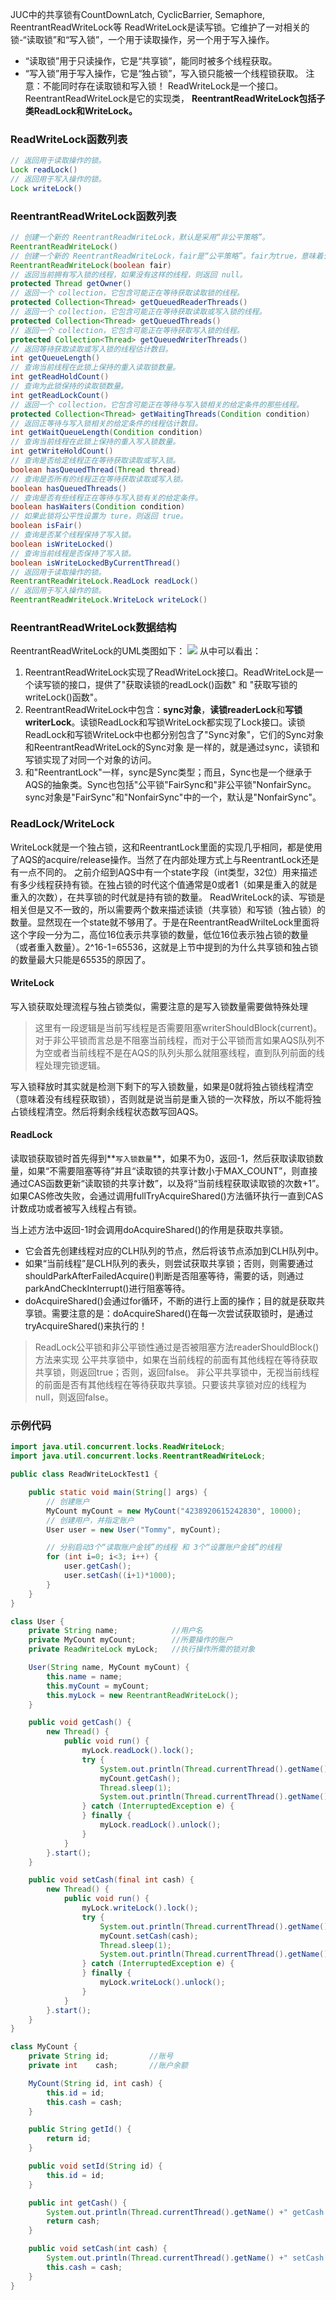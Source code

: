 JUC中的共享锁有CountDownLatch, CyclicBarrier, Semaphore, ReentrantReadWriteLock等
ReadWriteLock是读写锁。它维护了一对相关的锁-“读取锁”和“写入锁”，一个用于读取操作，另一个用于写入操作。
- “读取锁”用于只读操作，它是“共享锁”，能同时被多个线程获取。
- “写入锁”用于写入操作，它是“独占锁”，写入锁只能被一个线程锁获取。
注意：不能同时存在读取锁和写入锁！
ReadWriteLock是一个接口。ReentrantReadWriteLock是它的实现类，
**ReentrantReadWriteLock包括子类ReadLock和WriteLock。**

### ReadWriteLock函数列表
```java
// 返回用于读取操作的锁。
Lock readLock()
// 返回用于写入操作的锁。
Lock writeLock()
```
### ReentrantReadWriteLock函数列表
```java
// 创建一个新的 ReentrantReadWriteLock，默认是采用“非公平策略”。
ReentrantReadWriteLock()
// 创建一个新的 ReentrantReadWriteLock，fair是“公平策略”。fair为true，意味着公平策略；否则，意味着非公平策略。
ReentrantReadWriteLock(boolean fair)
// 返回当前拥有写入锁的线程，如果没有这样的线程，则返回 null。
protected Thread getOwner()
// 返回一个 collection，它包含可能正在等待获取读取锁的线程。
protected Collection<Thread> getQueuedReaderThreads()
// 返回一个 collection，它包含可能正在等待获取读取或写入锁的线程。
protected Collection<Thread> getQueuedThreads()
// 返回一个 collection，它包含可能正在等待获取写入锁的线程。
protected Collection<Thread> getQueuedWriterThreads()
// 返回等待获取读取或写入锁的线程估计数目。
int getQueueLength()
// 查询当前线程在此锁上保持的重入读取锁数量。
int getReadHoldCount()
// 查询为此锁保持的读取锁数量。
int getReadLockCount()
// 返回一个 collection，它包含可能正在等待与写入锁相关的给定条件的那些线程。
protected Collection<Thread> getWaitingThreads(Condition condition)
// 返回正等待与写入锁相关的给定条件的线程估计数目。
int getWaitQueueLength(Condition condition)
// 查询当前线程在此锁上保持的重入写入锁数量。
int getWriteHoldCount()
// 查询是否给定线程正在等待获取读取或写入锁。
boolean hasQueuedThread(Thread thread)
// 查询是否所有的线程正在等待获取读取或写入锁。
boolean hasQueuedThreads()
// 查询是否有些线程正在等待与写入锁有关的给定条件。
boolean hasWaiters(Condition condition)
// 如果此锁将公平性设置为 ture，则返回 true。
boolean isFair()
// 查询是否某个线程保持了写入锁。
boolean isWriteLocked()
// 查询当前线程是否保持了写入锁。
boolean isWriteLockedByCurrentThread()
// 返回用于读取操作的锁。
ReentrantReadWriteLock.ReadLock readLock()
// 返回用于写入操作的锁。
ReentrantReadWriteLock.WriteLock writeLock()
```

### ReentrantReadWriteLock数据结构
ReentrantReadWriteLock的UML类图如下：
![](http://images.cnitblog.com/blog/497634/201401/271424418287593.jpg)
从中可以看出：
1. ReentrantReadWriteLock实现了ReadWriteLock接口。ReadWriteLock是一个读写锁的接口，提供了"获取读锁的readLock()函数" 和 "获取写锁的writeLock()函数"。
2. ReentrantReadWriteLock中包含：**sync对象**，**读锁readerLock**和**写锁writerLock**。读锁ReadLock和写锁WriteLock都实现了Lock接口。读锁ReadLock和写锁WriteLock中也都分别包含了"Sync对象"，它们的Sync对象和ReentrantReadWriteLock的Sync对象 是一样的，就是通过sync，读锁和写锁实现了对同一个对象的访问。
3. 和"ReentrantLock"一样，sync是Sync类型；而且，Sync也是一个继承于AQS的抽象类。Sync也包括"公平锁"FairSync和"非公平锁"NonfairSync。sync对象是"FairSync"和"NonfairSync"中的一个，默认是"NonfairSync"。



### ReadLock/WriteLock
WriteLock就是一个独占锁，这和ReentrantLock里面的实现几乎相同，都是使用了AQS的acquire/release操作。当然了在内部处理方式上与ReentrantLock还是有一点不同的。
之前介绍到AQS中有一个state字段（int类型，32位）用来描述有多少线程获持有锁。在独占锁的时代这个值通常是0或者1（如果是重入的就是重入的次数），在共享锁的时代就是持有锁的数量。
ReadWriteLock的读、写锁是相关但是又不一致的，所以需要两个数来描述读锁（共享锁）和写锁（独占锁）的数量。显然现在一个state就不够用了。于是在ReentrantReadWrilteLock里面将这个字段一分为二，高位16位表示共享锁的数量，低位16位表示独占锁的数量（或者重入数量）。2^16-1=65536，这就是上节中提到的为什么共享锁和独占锁的数量最大只能是65535的原因了。

#### WriteLock
写入锁获取处理流程与独占锁类似，需要注意的是写入锁数量需要做特殊处理
>这里有一段逻辑是当前写线程是否需要阻塞writerShouldBlock(current)。对于非公平锁而言总是不阻塞当前线程，而对于公平锁而言如果AQS队列不为空或者当前线程不是在AQS的队列头那么就阻塞线程，直到队列前面的线程处理完锁逻辑。

写入锁释放时其实就是检测下剩下的写入锁数量，如果是0就将独占锁线程清空（意味着没有线程获取锁），否则就是说当前是重入锁的一次释放，所以不能将独占锁线程清空。然后将剩余线程状态数写回AQS。

#### ReadLock
读取锁获取锁时首先得到**`写入锁数量`**，如果不为0，返回-1，然后获取读取锁数量，如果“不需要阻塞等待”并且“读取锁的共享计数小于MAX_COUNT”，则直接通过CAS函数更新“读取锁的共享计数”，以及将“当前线程获取读取锁的次数+1”。如果CAS修改失败，会通过调用fullTryAcquireShared()方法循环执行一直到CAS计数成功或者被写入线程占有锁。

当上述方法中返回-1时会调用doAcquireShared()的作用是获取共享锁。
- 它会首先创建线程对应的CLH队列的节点，然后将该节点添加到CLH队列中。
- 如果“当前线程”是CLH队列的表头，则尝试获取共享锁；否则，则需要通过shouldParkAfterFailedAcquire()判断是否阻塞等待，需要的话，则通过parkAndCheckInterrupt()进行阻塞等待。
- doAcquireShared()会通过for循环，不断的进行上面的操作；目的就是获取共享锁。需要注意的是：doAcquireShared()在每一次尝试获取锁时，是通过tryAcquireShared()来执行的！

>ReadLock公平锁和非公平锁性通过是否被阻塞方法readerShouldBlock()方法来实现
公平共享锁中，如果在当前线程的前面有其他线程在等待获取共享锁，则返回true；否则，返回false。
非公平共享锁中，无视当前线程的前面是否有其他线程在等待获取共享锁。只要该共享锁对应的线程为null，则返回false。


### 示例代码
```java
import java.util.concurrent.locks.ReadWriteLock;
import java.util.concurrent.locks.ReentrantReadWriteLock;

public class ReadWriteLockTest1 {

    public static void main(String[] args) {
        // 创建账户
        MyCount myCount = new MyCount("4238920615242830", 10000);
        // 创建用户，并指定账户
        User user = new User("Tommy", myCount);

        // 分别启动3个“读取账户金钱”的线程 和 3个“设置账户金钱”的线程
        for (int i=0; i<3; i++) {
            user.getCash();
            user.setCash((i+1)*1000);
        }
    }
}

class User {
    private String name;            //用户名
    private MyCount myCount;        //所要操作的账户
    private ReadWriteLock myLock;   //执行操作所需的锁对象

    User(String name, MyCount myCount) {
        this.name = name;
        this.myCount = myCount;
        this.myLock = new ReentrantReadWriteLock();
    }

    public void getCash() {
        new Thread() {
            public void run() {
                myLock.readLock().lock();
                try {
                    System.out.println(Thread.currentThread().getName() +" getCash start");
                    myCount.getCash();
                    Thread.sleep(1);
                    System.out.println(Thread.currentThread().getName() +" getCash end");
                } catch (InterruptedException e) {
                } finally {
                    myLock.readLock().unlock();
                }
            }
        }.start();
    }

    public void setCash(final int cash) {
        new Thread() {
            public void run() {
                myLock.writeLock().lock();
                try {
                    System.out.println(Thread.currentThread().getName() +" setCash start");
                    myCount.setCash(cash);
                    Thread.sleep(1);
                    System.out.println(Thread.currentThread().getName() +" setCash end");
                } catch (InterruptedException e) {
                } finally {
                    myLock.writeLock().unlock();
                }
            }
        }.start();
    }
}

class MyCount {
    private String id;         //账号
    private int    cash;       //账户余额

    MyCount(String id, int cash) {
        this.id = id;
        this.cash = cash;
    }

    public String getId() {
        return id;
    }

    public void setId(String id) {
        this.id = id;
    }

    public int getCash() {
        System.out.println(Thread.currentThread().getName() +" getCash cash="+ cash);
        return cash;
    }

    public void setCash(int cash) {
        System.out.println(Thread.currentThread().getName() +" setCash cash="+ cash);
        this.cash = cash;
    }
}
```






















































































